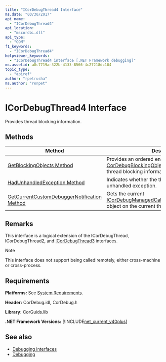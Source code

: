 ```yaml
---
title: "ICorDebugThread4 Interface"
ms.date: "03/30/2017"
api_name: 
  - "ICorDebugThread4"
api_location: 
  - "mscordbi.dll"
api_type: 
  - "COM"
f1_keywords: 
  - "ICorDebugThread4"
helpviewer_keywords: 
  - "ICorDebugThread4 interface [.NET Framework debugging]"
ms.assetid: a8c7719a-322b-4133-8566-4c27218dc104
topic_type: 
  - "apiref"
author: "rpetrusha"
ms.author: "ronpet"
---
```

# ICorDebugThread4 Interface
Provides thread blocking information.  
  
## Methods  
  
|Method|Description|  
|------------|-----------------|  
|[GetBlockingObjects Method](../../../../docs/framework/unmanaged-api/debugging/icordebugthread4-getblockingobjects-method.md)|Provides an ordered enumeration of [CorDebugBlockingObject](../../../../docs/framework/unmanaged-api/debugging/cordebugblockingobject-structure.md) structures that provide thread blocking information.|  
|[HadUnhandledException Method](../../../../docs/framework/unmanaged-api/debugging/icordebugthread4-hadunhandledexception-method.md)|Indicates whether the thread has ever had an unhandled exception.|  
|[GetCurrentCustomDebuggerNotification Method](../../../../docs/framework/unmanaged-api/debugging/icordebugthread4-getcurrentcustomdebuggernotification-method.md)|Gets the current [ICorDebugManagedCallback3::CustomNotification](../../../../docs/framework/unmanaged-api/debugging/icordebugmanagedcallback3-customnotification-method.md) object on the current thread.|  
  
## Remarks  
 This interface is a logical extension of the ICorDebugThread, ICorDebugThread2, and [ICorDebugThread3](../../../../docs/framework/unmanaged-api/debugging/icordebugthread3-interface.md) interfaces.  
  
> [!NOTE]
>  This interface does not support being called remotely, either cross-machine or cross-process.  
  
## Requirements  
 **Platforms:** See [System Requirements](../../../../docs/framework/get-started/system-requirements.md).  
  
 **Header:** CorDebug.idl, CorDebug.h  
  
 **Library:** CorGuids.lib  
  
 **.NET Framework Versions:** [!INCLUDE[net_current_v40plus](../../../../includes/net-current-v40plus-md.md)]  
  
## See also
- [Debugging Interfaces](../../../../docs/framework/unmanaged-api/debugging/debugging-interfaces.md)
- [Debugging](../../../../docs/framework/unmanaged-api/debugging/index.md)
